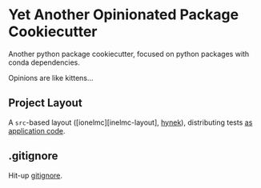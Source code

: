 # Yet Another Opinionated Package Cookiecutter

Another python package cookiecutter, focused on python packages with conda dependencies.

Opinions are like kittens...

## Project Layout

A `src`-based layout ([ionelmc][inelmc-layout], [hynek][hynek-layout]), distributing tests [as application code][pytest-layout].

[ionelmc-layout]: https://blog.ionelmc.ro/2014/05/25/python-packaging/
[hynek-layout]: https://hynek.me/articles/testing-packaging/
[pytest-layout]: https://docs.pytest.org/en/latest/goodpractices.html#choosing-a-test-layout-import-rules

## .gitignore

Hit-up [gitignore](https://www.gitignore.io/api/python).
